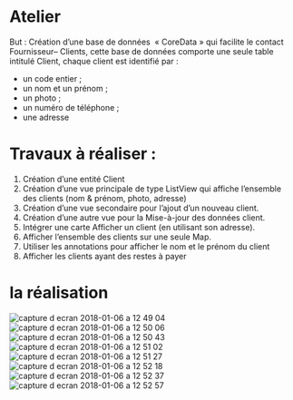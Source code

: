 # Atelier
But : Création d’une base de données  « CoreData » qui facilite le contact Fournisseur– Clients, cette base de données comporte une seule table intitulé Client, chaque client est identifié par :

*	un code entier ;
*	un nom et  un prénom ;
*	un photo ;
*	un numéro de téléphone ; 
*	une  adresse

# Travaux à réaliser :

1.	Création d’une entité Client
2.	Création d’une vue principale de type ListView qui affiche l’ensemble des clients (nom & prénom, photo, adresse)
3.	 Création d’une vue secondaire pour l’ajout d’un nouveau client.
4.	Création d’une autre  vue pour la Mise-à-jour des données client. 
5.	Intégrer une carte Afficher un client (en utilisant son adresse).
6.	Afficher l’ensemble des clients sur une seule Map.
7.	Utiliser les annotations pour afficher le nom et le prénom du  client
8.	Afficher les clients ayant des restes à payer

# la réalisation 
![capture d ecran 2018-01-06 a 12 49 04](https://user-images.githubusercontent.com/34864394/34639922-0927c808-f2e1-11e7-9674-04e3392f5b4a.png)
![capture d ecran 2018-01-06 a 12 50 06](https://user-images.githubusercontent.com/34864394/34639923-09524510-f2e1-11e7-8c17-ad88fc431cf7.png)
![capture d ecran 2018-01-06 a 12 50 43](https://user-images.githubusercontent.com/34864394/34639924-097d4a3a-f2e1-11e7-83bd-f24b8c1f6863.png)
![capture d ecran 2018-01-06 a 12 51 02](https://user-images.githubusercontent.com/34864394/34639925-09abee30-f2e1-11e7-9d5c-d21853cafc1d.png)
![capture d ecran 2018-01-06 a 12 51 27](https://user-images.githubusercontent.com/34864394/34639926-0a04895a-f2e1-11e7-9d78-e734d3d60696.png)
![capture d ecran 2018-01-06 a 12 52 18](https://user-images.githubusercontent.com/34864394/34639927-0a4b90ac-f2e1-11e7-8860-e2695b169e56.png)
![capture d ecran 2018-01-06 a 12 52 37](https://user-images.githubusercontent.com/34864394/34639928-0ab98c06-f2e1-11e7-8aec-7188b0c1e447.png)
![capture d ecran 2018-01-06 a 12 52 57](https://user-images.githubusercontent.com/34864394/34639929-0b0359ee-f2e1-11e7-8212-533182d653f6.png)
